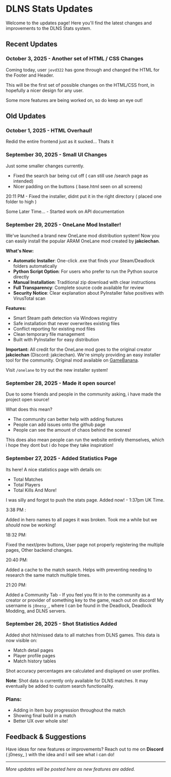 # DLNS Stats Updates

Welcome to the updates page! Here you'll find the latest changes and improvements to the DLNS Stats system.

## Recent Updates

### October 3, 2025 - Another set of HTML / CSS Changes

Coming today, user `jevd322` has gone through and changed the HTML for the Footer and Header. 

This will be the first set of possible changes on the HTML/CSS front, in hopefully a nicer design for any user.

Some more features are being worked on, so do keep an eye out!

## Old Updates

### October 1, 2025 - HTML Overhaul!

Redid the entire frontend just as it sucked... Thats it

### September 30, 2025 - Small UI Changes

Just some smaller changes currently. 

- Fixed the search bar being cut off ( can still use /search page as intended)
- Nicer padding on the buttons ( base.html seen on all screens)

20:11 PM - Fixed the installer, didnt put it in the right directory ( placed one folder to high )

Some Later Time... - Started work on API documentation



### September 29, 2025 - OneLane Mod Installer!

We've launched a brand new OneLane mod distribution system! Now you can easily install the popular ARAM OneLane mod created by **jakciechan**.

**What's New:**

- **Automatic Installer**: One-click .exe that finds your Steam/Deadlock folders automatically
- **Python Script Option**: For users who prefer to run the Python source directly  
- **Manual Installation**: Traditional zip download with clear instructions
- **Full Transparency**: Complete source code available for review
- **Security Notice**: Clear explanation about PyInstaller false positives with VirusTotal scan

**Features:**

- Smart Steam path detection via Windows registry
- Safe installation that never overwrites existing files
- Conflict reporting for existing mod files
- Clean temporary file management
- Built with PyInstaller for easy distribution

**Important:** All credit for the OneLane mod goes to the original creator **jakciechan** (Discord: jakciechan). We're simply providing an easy installer tool for the community. Original mod available on [GameBanana](https://gamebanana.com/wips/95034).

Visit `/onelane` to try out the new installer system!

### September 28, 2025 - Made it open source!

Due to some friends and people in the community asking, i have made the project open source!

What does this mean?

- The community can better help with adding features
- People can add issues onto the github page
- People can see the amount of chaos behind the scenes!

This does also mean people can run the website entirely themselves, which i hope they dont but i do hope they take inspiration!

### September 27, 2025 - Added Statistics Page

Its here! A nice statistics page with details on:

- Total Matches
- Total Players
- Total Kills
And More!

I was silly and forgot to push the stats page. Added now! - 1:37pm UK Time.

3:38 PM :

Added in hero names to all pages it was broken. Took me a while but we *should* now be working!

18:32 PM:

Fixed the next/prev buttons, User page not properly registering the multiple pages, Other backend changes.

20:40 PM:

Added a cache to the match search. Helps with preventing needing to research the same match multiple times.

21:20 PM:

Added a Community Tab - If you feel you fit in to the community as a creator or provider of something key to the game, reach out on discord! My username is `j0nesy_`, where I can be found in the Deadlock, Deadlock Modding, and DLNS servers.



### September 26, 2025 - Shot Statistics Added
Added shot hit/missed data to all matches from DLNS games. This data is now visible on:
- Match detail pages
- Player profile pages 
- Match history tables

Shot accuracy percentages are calculated and displayed on user profiles.

**Note**: Shot data is currently only available for DLNS matches. It may eventually be added to custom search functionality.

### Plans:
- Adding in Item buy progression throughout the match
- Showing final build in a match
- Better UX over whole site!


## Feedback & Suggestions

Have ideas for new features or improvements? Reach out to me on **Discord** ( j0nesy_ ) with the idea and I will see what i can do!

---

*More updates will be posted here as new features are added.*